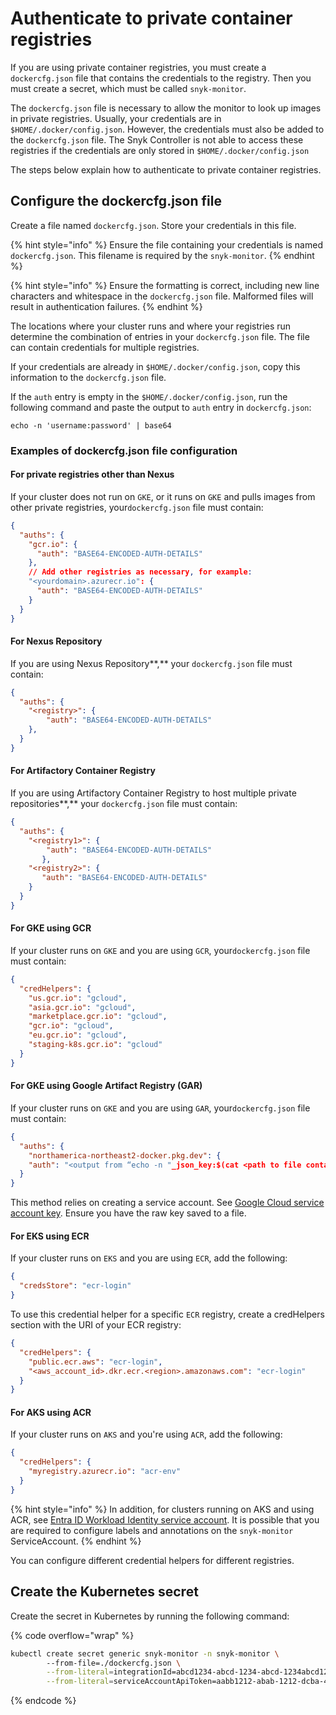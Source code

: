 # Authenticate to private container registries

If you are using private container registries, you must create a `dockercfg.json` file that contains the credentials to the registry. Then you must create a secret, which must be called `snyk-monitor`.

The `dockercfg.json` file is necessary to allow the monitor to look up images in private registries. Usually, your credentials are in `$HOME/.docker/config.json`. However, the credentials must also be added to the `dockercfg.json` file. The Snyk Controller is not able to access these registries if the credentials are only stored in `$HOME/.docker/config.json`

The steps below explain how to authenticate to private container registries.

## Configure the dockercfg.json file

Create a file named `dockercfg.json`. Store your credentials in this file.

{% hint style="info" %}
Ensure the file containing your credentials is named `dockercfg.json`. This filename is required by the `snyk-monitor`.
{% endhint %}

{% hint style="info" %}
Ensure the formatting is correct, including new line characters and whitespace in the `dockercfg.json` file. Malformed files will result in authentication failures.
{% endhint %}

The locations where your cluster runs and where your registries run determine the combination of entries in your `dockercfg.json` file. The file can contain credentials for multiple registries.

If your credentials are already in `$HOME/.docker/config.json`, copy this information to the `dockercfg.json` file.

If the `auth` entry is empty in the `$HOME/.docker/config.json`, run the following command and paste the output to `auth` entry in `dockercfg.json`:

```
echo -n 'username:password' | base64
```

### Examples of dockercfg.json file configuration

#### For private registries other than Nexus

If your cluster does not run on `GKE`, or it runs on `GKE` and pulls images from other private registries, your`dockercfg.json` file must contain:

```json
{  
  "auths": {
    "gcr.io": {
      "auth": "BASE64-ENCODED-AUTH-DETAILS"
    },
    // Add other registries as necessary, for example:
    "<yourdomain>.azurecr.io": {
      "auth": "BASE64-ENCODED-AUTH-DETAILS"
    }
  }
}
```

#### For Nexus Repository

If you are using Nexus Repository\*\*,\*\* your `dockercfg.json` file must contain:

```json
{
  "auths": {
    "<registry>": {
        "auth": "BASE64-ENCODED-AUTH-DETAILS"
    },
  }
}
```

#### For Artifactory Container Registry

If you are using Artifactory Container Registry to host multiple private repositories\*\*,\*\* your `dockercfg.json` file must contain:

```json
{
  "auths": {
    "<registry1>": {
        "auth": "BASE64-ENCODED-AUTH-DETAILS"
       },
    "<registry2>": {
       "auth": "BASE64-ENCODED-AUTH-DETAILS"
    }
  }
}
```

#### For GKE using GCR

If your cluster runs on `GKE` and you are using `GCR`, your`dockercfg.json` file must contain:

```json
{
  "credHelpers": {
    "us.gcr.io": "gcloud",
    "asia.gcr.io": "gcloud",
    "marketplace.gcr.io": "gcloud",
    "gcr.io": "gcloud",
    "eu.gcr.io": "gcloud",
    "staging-k8s.gcr.io": "gcloud"
  }
}
```

#### For GKE using Google Artifact Registry (GAR)

If your cluster runs on `GKE` and you are using `GAR`, your`dockercfg.json` file must contain:

```json
{
  "auths": {
	"northamerica-northeast2-docker.pkg.dev": {
  	"auth": "<output from “echo -n "_json_key:$(cat <path to file containing raw key>)" | base64"}
  }
}

```

This method relies on creating a service account. See [Google Cloud service account key](https://cloud.google.com/artifact-registry/docs/docker/authentication#json-key). Ensure you have the raw key saved to a file.

#### For EKS using ECR

If your cluster runs on `EKS` and you are using `ECR`, add the following:

```json
{
  "credsStore": "ecr-login"
}
```

To use this credential helper for a specific `ECR` registry, create a credHelpers section with the URI of your ECR registry:

```json
{
  "credHelpers": {
    "public.ecr.aws": "ecr-login",
    "<aws_account_id>.dkr.ecr.<region>.amazonaws.com": "ecr-login"
  }
} 
```

#### For AKS using ACR

If your cluster runs on `AKS` and you're using `ACR`, add the following:

```json
{
  "credHelpers": { 
    "myregistry.azurecr.io": "acr-env"
  }
}
```

{% hint style="info" %}
In addition, for clusters running on AKS and using ACR, see [Entra ID Workload Identity service account](https://azure.github.io/azure-workload-identity/docs/topics/service-account-labels-and-annotations.html#service-account). It is possible that you are required to configure labels and annotations on the `snyk-monitor` ServiceAccount.
{% endhint %}

You can configure different credential helpers for different registries.

## Create the Kubernetes secret

Create the secret in Kubernetes by running the following command:

{% code overflow="wrap" %}
```sh
kubectl create secret generic snyk-monitor -n snyk-monitor \ 
        --from-file=./dockercfg.json \
        --from-literal=integrationId=abcd1234-abcd-1234-abcd-1234abcd1234 \
        --from-literal=serviceAccountApiToken=aabb1212-abab-1212-dcba-4321abcd4321
```
{% endcode %}
